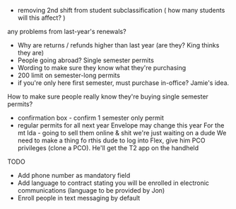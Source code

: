 - removing 2nd shift from student subclassification
( how many students will this affect? )

any problems from last-year's renewals?

- Why are returns / refunds higher than last year (are they? King thinks they are)
- People going abroad? Single semester permits
- Wording to make sure they know what they're purchasing
- 200 limit on semester-long permits
- if you're only here first semester, must purchase in-office? Jamie's idea.

How to make sure people really know they're buying single semester permits?
- confirmation box - confirm 1 semester only permit
- regular permits for all next year
Envelope may change this year
For the mt Ida - going to sell them online & shit we're just waiting on a dude
We need to make a thing fo rthis dude to log into Flex, give him PCO privileges (clone a PCO). He'll get the T2 app on the handheld

TODO
- Add phone number as mandatory field
- Add language to contract stating you will be enrolled in electronic communications (language to be provided by Jon)
- Enroll people in text messaging by default
